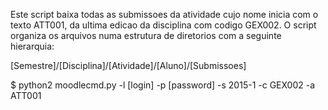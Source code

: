 
Este script baixa todas as submissoes da atividade cujo nome inicia com o texto ATT001, da ultima edicao da disciplina com codigo GEX002.
O script organiza os arquivos numa estrutura de diretorios com a seguinte hierarquia:

[Semestre]/[Disciplina]/[Atividade]/[Aluno]/[Submissoes]


$ python2 moodlecmd.py -l [login] -p [password] -s 2015-1 -c GEX002 -a ATT001
